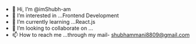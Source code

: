 - 👋 Hi, I’m @imShubh-am
- 👀 I’m interested in ...Frontend Development
- 🌱 I’m currently learning ...React.js
- 💞️ I’m looking to collaborate on ...
- 📫 How to reach me ...through my mail- shubhammani8809@gmail.com

<!---
imShubh-am/imShubh-am is a ✨ special ✨ repository because its `README.md` (this file) appears on your GitHub profile.
You can click the Preview link to take a look at your changes.
--->
